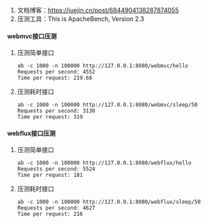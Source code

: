 1. 文档博客：https://juejin.cn/post/6844904138287874055 
2. 压测工具：This is ApacheBench, Version 2.3 
#### webmvc接口压测
1. 压测简单接口
    ```text
    ab -c 1000 -n 100000 http://127.0.0.1:8080/webmvc/hello
    Requests per second: 4552
    Time per request: 219.68
    ```
2. 压测耗时接口
   ```text
   ab -c 1000 -n 100000 http://127.0.0.1:8080/webmvc/sleep/50
   Requests per second: 3130
   Time per request: 319
   ```
#### webflux接口压测
1. 压测简单接口
   ```text
   ab -c 1000 -n 100000 http://127.0.0.1:8080/webflux/hello
   Requests per second: 5524
   Time per request: 181
   ```
2. 压测耗时接口
   ```text
   ab -c 1000 -n 100000 http://127.0.0.1:8080/webflux/sleep/50
   Requests per second: 4627
   Time per request: 216
   ```